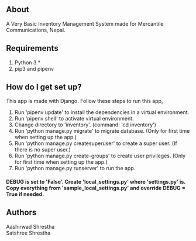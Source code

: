 ## About ##

A Very Basic Inventory Management System made for Mercantile Communications, Nepal.  

## Requirements ##

1. Python 3.*  
2. pip3 and pipenv

## How do I get set up? ##

This app is made with Django. Follow these steps to run this app,  

1. Run 'pipenv update' to install the dependencies in a virtual environment.  
2. Run 'pipenv shell' to activate virtual environment.    
3. Change directory to 'inventory'. (command: 'cd inventory')  
4. Run 'python manage.py migrate' to migrate database. (Only for first time when setting up the app.)  
5. Run 'python manage.py createsuperuser' to create a super user. (If there is no super user.)  
6. Run 'python manage.py create-groups' to create user privileges. (Only for first time when setting up the app.)  
7. Run 'python manage.py runserver' to run the app.  

#### DEBUG is set to 'False'. Create 'local_settings.py' where 'settings.py' is. Copy everything from 'sample_local_settings.py' and override DEBUG = True if needed. #### 

## Authors ##

Aashirwad Shrestha  
Satshree Shrestha  